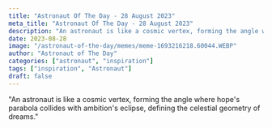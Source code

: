 ```yaml
---
title: "Astronaut Of The Day - 28 August 2023"
meta_title: "Astronaut Of The Day - 28 August 2023"
description: "An astronaut is like a cosmic vertex, forming the angle where hope's parabola collides with ambition's eclipse, defining the celestial geometry of dreams."
date: 2023-08-28
image: "/astronaut-of-the-day/memes/meme-1693216218.60044.WEBP"
author: "Astronaut of The Day"
categories: ["astronaut", "inspiration"]
tags: ["inspiration", "Astronaut"]
draft: false
---
```

"An astronaut is like a cosmic vertex, forming the angle where hope's parabola collides with ambition's eclipse, defining the celestial geometry of dreams."
        